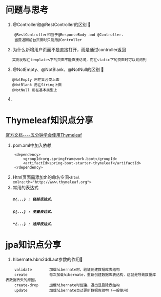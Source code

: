 # 问题与思考
1. @Controller和@RestController的区别 :lollipop:
```
    @RestController相当于@ResponseBody and @Controller.
    当要返回前台页面时只能用@Controller
```
2. 为什么新增用户页面不是直接打开，而是通过controller返回
```   
   实测发现在templates下的页面不能直接访问，而在static下的页面时可以访问到
```
3. @NotEmpty、@NotBlank、@NotNull的区别 :lollipop:
```   
   @NotEmpty 用在集合类上面 
   @NotBlank 用在String上面 
   @NotNull 用在基本类型上
```
4. 
# Thymeleaf知识点分享
[官方文档----五分钟学会使用Thymeleaf](http://www.thymeleaf.org/doc/articles/standarddialect5minutes.html "官方文档") 
1. pom.xml中加入依赖
```
    <dependency>
     	<groupId>org.springframework.boot</groupId>
     	<artifactId>spring-boot-starter-thymeleaf</artifactId>
    </dependency>
```
2. Html页面需添加th的命名空间`<html xmlns:th="http://www.thymeleaf.org">`
3. 常用的表达式
    ##### `@{...} : 链接表达式.`
    ##### `${...} : 变量表达式.`
    ##### `*{...} : 选择表达式.`
# jpa知识点分享
1. hibernate.hbm2ddl.aut参数的作用:lollipop:
````
    validate        加载hibernate时，验证创建数据库表结构
    create          每次加载hibernate，重新创建数据库表结构，这就是导致数据库表数据丢失的原因。
    create-drop     加载hibernate时创建，退出是删除表结构
    update          加载hibernate自动更新数据库结构（一般使用）
````   
    